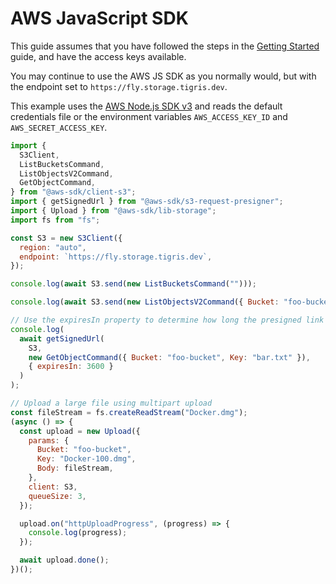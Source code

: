 # AWS JavaScript SDK

This guide assumes that you have followed the steps in the
[Getting Started](/docs/get-started/index.md) guide, and have the access keys
available.

You may continue to use the AWS JS SDK as you normally would, but with the
endpoint set to `https://fly.storage.tigris.dev`.

This example uses the
[AWS Node.js SDK v3](https://www.npmjs.com/package/@aws-sdk/client-s3) and reads
the default credentials file or the environment variables `AWS_ACCESS_KEY_ID`
and `AWS_SECRET_ACCESS_KEY`.

```js
import {
  S3Client,
  ListBucketsCommand,
  ListObjectsV2Command,
  GetObjectCommand,
} from "@aws-sdk/client-s3";
import { getSignedUrl } from "@aws-sdk/s3-request-presigner";
import { Upload } from "@aws-sdk/lib-storage";
import fs from "fs";

const S3 = new S3Client({
  region: "auto",
  endpoint: `https://fly.storage.tigris.dev`,
});

console.log(await S3.send(new ListBucketsCommand("")));

console.log(await S3.send(new ListObjectsV2Command({ Bucket: "foo-bucket" })));

// Use the expiresIn property to determine how long the presigned link is valid.
console.log(
  await getSignedUrl(
    S3,
    new GetObjectCommand({ Bucket: "foo-bucket", Key: "bar.txt" }),
    { expiresIn: 3600 }
  )
);

// Upload a large file using multipart upload
const fileStream = fs.createReadStream("Docker.dmg");
(async () => {
  const upload = new Upload({
    params: {
      Bucket: "foo-bucket",
      Key: "Docker-100.dmg",
      Body: fileStream,
    },
    client: S3,
    queueSize: 3,
  });

  upload.on("httpUploadProgress", (progress) => {
    console.log(progress);
  });

  await upload.done();
})();
```

